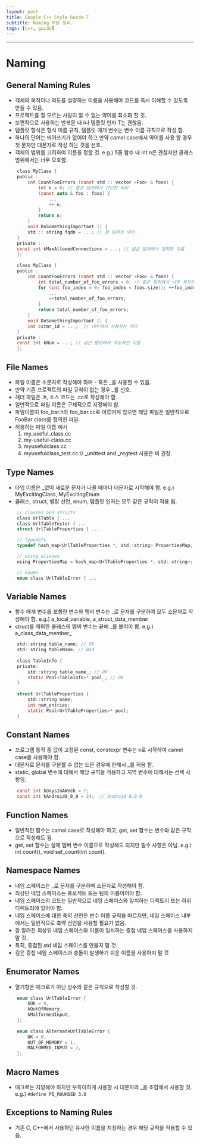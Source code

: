 ```yaml
---
layout: post
title: Google C++ Style Guide 7
subtitle: Naming 부분 정리.
tags: [C++, guide]
---
```


-------------

# Naming
## General Naming Rules
- 객체의 목적이나 의도를 설명하는 이름을 사용해야 코드를 즉시 이해할 수 있도록 만들 수 있음.
- 프로젝트를 잘 모르는 사람이 알 수 없는 약어를 최소화 할 것.
- 보편적으로 사용하는 반복문 내 i나 템플릿 인자 T는 괜찮음.
- 템플릿 형식은 형식 이름 규칙, 템플릿 매개 변수는 변수 이름 규칙으로 작성 함.
- 하나의 단어는 띄어쓰기가 없어야 하고 만약 camel case에서 약어를 사용 할 경우 첫 문자만 대문자로 작성 하는 것을 선호.
- 객체의 범위를 고려하여 이름을 정할 것. e.g.) 5줄 함수 내 int n은 괜찮지만 클래스 범위에서는 너무 모호함.
~~~C
    class MyClass { 
    public : 
        int CountFooErrors (const std :: vector <Foo> & foos) { 
            int n = 0; // 좁은 범위에서 간단한 의미
            (const auto & foo : foos) { 
                ... 
                ++ n; 
            } 
            return n; 
        } 
        void DoSomethingImportant () { 
        std :: string fqdn = ...; // 잘 알려진 약어
    } 
    private : 
    const int kMaxAllowedConnections = ...; // 넒은 범위에서 명확한 이름
    };
	
    class MyClass { 
    public : 
        int CountFooErrors (const std :: vector <Foo> & foos) { 
            int total_number_of_foo_errors = 0; // 좁은 범위에서 너무 복자한 이름을 사용
            for (int foo_index = 0; foo_index < foos.size(); ++foo_index) {  // 관용적으로 i를 사용할 것
                ...
                ++total_number_of_foo_errors;
            }
            return total_number_of_foo_errors; 
        } 
        void DoSomethingImportant () { 
        int cstmr_id = ...;  // 내부에서 사용하는 약어
    } 
    private : 
    const int kNum = ...; // 넒은 범위에서 추상적인 이름
    };
~~~

## File Names
- 파일 이름은 소문자로 작성해야 하며 \- 혹은 \_을 사용할 수 있음.
- 만약 기존 프로젝트의 파일 규칙이 없는 경우 \_를 선호.
- 헤더 파일은 .h, 소스 코드는 .cc로 작성해야 함.
- 일반적으로 파일 이름은 구체적으로 지정해야 함.
- 파일이름이 foo_bar.h와 foo_bar.cc로 이루어져 있으면 해당 파일은 일반적으로 FooBar class를 정의한 파일.
- 허용하는 파일 이름 예시
    1. my_useful_class.cc
    2. my-useful-class.cc
    3. myusefulclass.cc
    4. myusefulclass_test.cc // \_unittest and \_regtest 사용은 비 권장.
	
## Type Names
- 타입 이름은 \_없이 새로운 문자가 나올 때마다 대문자로 시작해야 함. e.g.) MyExcitingClass, MyExcitingEnum
- 클래스, struct, 별칭 선언, enum, 템플릿 인자는 모두 같은 규칙이 적용 됨.
~~~C
    // classes and structs
    class UrlTable { ...
    class UrlTableTester { ...
    struct UrlTableProperties { ...

    // typedefs
    typedef hash_map<UrlTableProperties *, std::string> PropertiesMap;

    // using aliases
    using PropertiesMap = hash_map<UrlTableProperties *, std::string>;

    // enums
    enum class UrlTableError { ...
~~~

## Variable Names
- 함수 매개 변수를 포함한 변수와 멤버 변수는 \_로 문자를 구분하여 모두 소문자로 작성해야 함. e.g.) a_local_variable, a_struct_data_member
- struct를 제외한 클래스의 멤버 변수는 끝에 \_를 붙여야 함. e.g.) a_class_data_member_
~~~C
    std::string table_name; // OK
    std::string tableName; // Bad
	
    class TableInfo {
    private:
        std::string table_name_; // OK
        static Pool<TableInfo>* pool_; // OK
    }
	
    struct UrlTableProperties {
        std::string name;
        int num_entries;
        static Pool<UrlTableProperties>* pool;
    }
~~~

## Constant Names
- 프로그램 동작 중 값이 고정된 const, constexpr 변수는 k로 시작하여 camel case를 사용해야 함.
- 대문자로 문자를 구분할 수 없는 드믄 경우에 한해서 \_를 허용 함.
- static, global 변수에 대해서 해당 규칙을 적용하고 지역 변수에 대해서는 선택 사항임.
~~~C
    const int kDaysInAWeek = 7;
    const int kAndroid8_0_0 = 24;  // Android 8.0.0
~~~

## Function Names
- 일반적인 함수는 camel case로 작성해야 하고, get, set 함수는 변수와 같은 규칙으로 작성해도 됨.
- get, set 함수는 실제 멤버 변수 이름으로 작성해도 되지만 필수 사항은 아님. e.g.) int count(), void set_count(int count).

## Namespace Names
- 네임 스페이스는 \_로 문자를 구분하며 소문자로 작성해야 함.
- 최상단 네임 스페이스는 프로젝트 또는 팀의 이름이어야 함.
- 네임 스페이스의 코드는 일반적으로 네임 스페이스와 일치하는 디렉토리 또는 하위 디렉토리에 있어야 함.
- 네임 스페이스에 대한 축약 선언은 변수 이름 규칙을 따르지만, 네임 스페이스 내부에서는 일반적으로 축약 선언을 사용할 필요가 없음.
- 잘 알려진 최상위 네임 스페이스와 이름이 일치하는 중첩 네임 스페이스를 사용하지 말 것.
- 특히, 중첩된 std 네임 스페이스를 만들지 말 것.
- 깊은 중첩 네임 스페이스과 충돌이 발생하기 쉬운 이름을 사용하지 말 것

## Enumerator Names
- 열거형은 매크로가 아닌 상수와 같은 규칙으로 작성할 것.
~~~C
    enum class UrlTableError {
        kOk = 0,
		kOutOfMemory,
		kMalformedInput,
    };
	
    enum class AlternateUrlTableError {
        OK = 0,
		OUT_OF_MEMORY = 1,
		MALFORMED_INPUT = 2,
    };	
~~~

## Macro Names
- 매크로는 지양해야 하지만 부득이하게 사용할 시 대문자와 \_을 조합해서 사용할 것. e.g.) `#define PI_ROUNDED 3.0`

## Exceptions to Naming Rules
- 기존 C, C++에서 사용하던 유사한 이름을 지정하는 경우 해당 규칙을 적용할 수 있음.